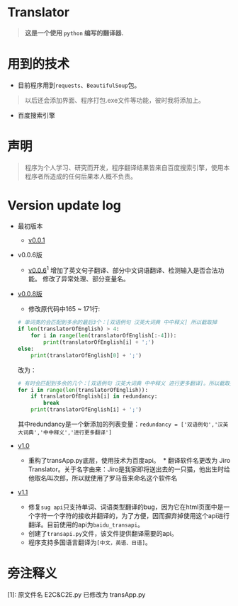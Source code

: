 # Translator
> **这是一个使用 `python` 编写的翻译器.**

# 用到的技术
* 目前程序用到`requests`、`BeautifulSoup`包。
> 以后还会添加界面、程序打包.exe文件等功能，彼时我将添加上。
* 百度搜索引擎

# 声明
> 程序为个人学习、研究而开发，程序翻译结果皆来自百度搜索引擎，使用本程序者所造成的任何后果本人概不负责。

# Version update log
* 最初版本
  * [v0.0.1](translator.py)

* v0.0.6版
  * [v0.0.6](E2C&C2E.py)<sup>1</sup>
  增加了英文句子翻译、部分中文词语翻译、检测输入是否合法功能。
  修改了异常处理、部分变量名。

* [v0.0.8版](transApp.py)
  * 修改原代码中165 ~ 171行:
  ```python
  # 单词类的会匹配到多余的最后3个：[双语例句 汉英大词典 中中释义] 所以截取掉
  if len(translatorOfEnglish) > 4:
      for i in range(len(translatorOfEnglish[:-4])):
          print(translatorOfEnglish[i] + ';')
  else:
      print(translatorOfEnglish[0] + ';')
  ```
  改为：
  ```python
  # 有时会匹配到多余的几个：[双语例句 汉英大词典 中中释义 进行更多翻译]。所以截取掉
  for i in range(len(translatorOfEnglish)):
      if translatorOfEnglish[i] in redundancy:
          break
      print(translatorOfEnglish[i] + ';')
  ```
  其中redundancy是一个新添加的列表变量：`redundancy = ['双语例句','汉英大词典','中中释义','进行更多翻译']`

* [v1.0](JiroApp.py)
  * 重构了transApp.py底层，使用技术为百度api。
  * 翻译软件名更改为 Jiro Translator。关于名字由来：Jiro是我家即将送出去的一只猫，他出生时给他取名叫次郎，所以就使用了罗马音来命名这个软件名
  
* [v1.1](JiroApp.py)
  * 修复`sug api`只支持单词、词语类型翻译的bug，因为它在html页面中是一个字符一个字符的接收并翻译的，为了方便，因而摒弃掉使用这个api进行翻译。目前使用的api为`baidu_transapi`。
  * 创建了`transapi.py`文件，该文件提供翻译需要的api。
  * 程序支持多国语言翻译为`[中文，英语、日语]`。

# 旁注释义
[1]: 原文件名 E2C&C2E.py 已修改为 transApp.py
